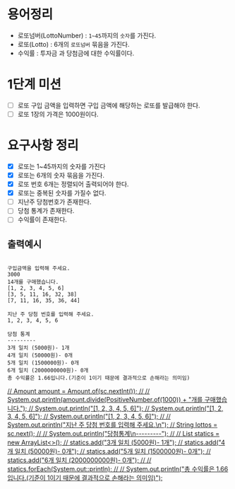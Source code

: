 # 용어정리

- 로또넘버(LottoNumber) : `1~45`까지의 `숫자`를 가진다.
- 로또(Lotto) : 6개의 `로또넘버` 묶음을 가진다.
- 수익률 : 투자금 과 당첨금에 대한 수익률이다.

# 1단계 미션

- [ ] 로또 구입 금액을 입력하면 구입 금액에 해당하는 로또를 발급해야 한다.
- [ ] 로또 1장의 가격은 1000원이다.

# 요구사항 정리

- [x] 로또는 1~45까지의 숫자를 가진다
- [x] 로또는 6개의 숫자 묶음을 가진다.
- [X] 로또 번호 6개는 정렬되어 출력되어야 한다.
- [X] 로또는 중복된 숫자를 가질수 없다.
- [ ] 지난주 당첨번호가 존재한다.
- [ ] 당첨 통계가 존재한다.
- [ ] 수익률이 존재한다.

## 출력예시

```
 
구입금액을 입력해 주세요.
3000
14개를 구매했습니다.
[1, 2, 3, 4, 5, 6]
[3, 5, 11, 16, 32, 38]
[7, 11, 16, 35, 36, 44]

지난 주 당첨 번호를 입력해 주세요.
1, 2, 3, 4, 5, 6

당첨 통계
---------
3개 일치 (5000원)- 1개
4개 일치 (50000원)- 0개
5개 일치 (1500000원)- 0개
6개 일치 (2000000000원)- 0개
총 수익률은 1.66입니다.(기준이 1이기 때문에 결과적으로 손해라는 의미임)

```

[
// Amount amount = Amount.of(sc.nextInt());
//
// System.out.println(amount.divide(PositiveNumber.of(1000)) + "개를 구매했습니다.");
// System.out.println("[1, 2, 3, 4, 5, 6]");
// System.out.println("[1, 2, 3, 4, 5, 6]");
// System.out.println("[1, 2, 3, 4, 5, 6]");
//
// System.out.println("지난 주 당첨 번호를 입력해 주세요.\n");
// String lottos = sc.next();
//
// System.out.println("당첨통계\n---------");
//
// List<String> statics = new ArrayList<>();
// statics.add("3개 일치 (5000원)- 1개");
// statics.add("4개 일치 (50000원)- 0개");
// statics.add("5개 일치 (1500000원)- 0개");
// statics.add("6개 일치 (2000000000원)- 0개");
//
// statics.forEach(System.out::println);
//
// System.out.println("총 수익률은 1.66입니다.(기준이 1이기 때문에 결과적으로 손해라는 의미임)");
]()
